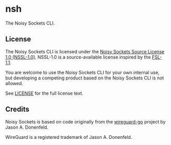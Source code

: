 # nsh

The Noisy Sockets CLI.

## License

The Noisy Sockets CLI is licensed under the [Noisy Sockets Source License 1.0 (NSSL-1.0)](./LICENSE). 
NSSL-1.0 is a source-available license inspired by the [FSL-1.1](https://fsl.software/).

You are welcome to use the Noisy Sockets CLI for your own internal use, but 
developing a competing product based on the Noisy Sockets CLI is not allowed. 

See [LICENSE](./LICENSE) for the full license text.

## Credits

Noisy Sockets is based on code originally from the [wireguard-go](https://git.zx2c4.com/wireguard-go) project by Jason A. Donenfeld.

WireGuard is a registered trademark of Jason A. Donenfeld.